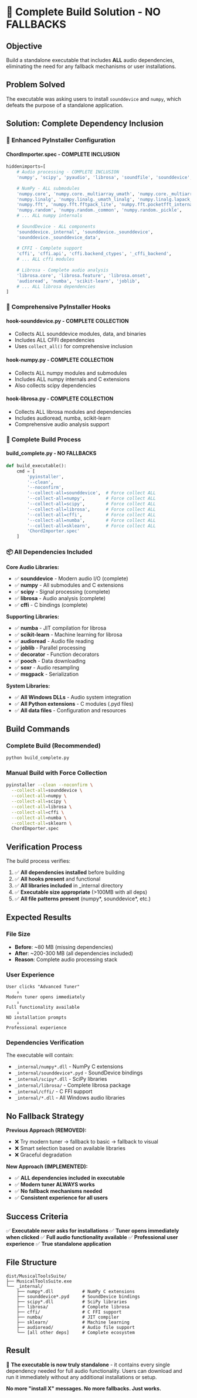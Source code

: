 # 🎯 Complete Build Solution - NO FALLBACKS

## Objective
Build a standalone executable that includes **ALL** audio dependencies, eliminating the need for any fallback mechanisms or user installations.

## Problem Solved
The executable was asking users to install `sounddevice` and `numpy`, which defeats the purpose of a standalone application.

## Solution: Complete Dependency Inclusion

### 🔧 **Enhanced PyInstaller Configuration**

#### **ChordImporter.spec - COMPLETE INCLUSION**
```python
hiddenimports=[
    # Audio processing - COMPLETE INCLUSION
    'numpy', 'scipy', 'pyaudio', 'librosa', 'soundfile', 'sounddevice',
    
    # NumPy - ALL submodules
    'numpy.core', 'numpy.core._multiarray_umath', 'numpy.core._multiarray_tests',
    'numpy.linalg', 'numpy.linalg._umath_linalg', 'numpy.linalg.lapack_lite',
    'numpy.fft', 'numpy.fft.fftpack_lite', 'numpy.fft.pocketfft_internal',
    'numpy.random', 'numpy.random._common', 'numpy.random._pickle',
    # ... ALL numpy internals
    
    # SoundDevice - ALL components
    'sounddevice._internal', 'sounddevice._sounddevice',
    'sounddevice._sounddevice_data',
    
    # CFFI - Complete support
    'cffi', 'cffi.api', 'cffi.backend_ctypes', '_cffi_backend',
    # ... ALL cffi modules
    
    # Librosa - Complete audio analysis
    'librosa.core', 'librosa.feature', 'librosa.onset',
    'audioread', 'numba', 'scikit-learn', 'joblib',
    # ... ALL librosa dependencies
]
```

### 🎯 **Comprehensive PyInstaller Hooks**

#### **hook-sounddevice.py - COMPLETE COLLECTION**
- Collects ALL sounddevice modules, data, and binaries
- Includes ALL CFFI dependencies
- Uses `collect_all()` for comprehensive inclusion

#### **hook-numpy.py - COMPLETE COLLECTION**
- Collects ALL numpy modules and submodules
- Includes ALL numpy internals and C extensions
- Also collects scipy dependencies

#### **hook-librosa.py - COMPLETE COLLECTION**
- Collects ALL librosa modules and dependencies
- Includes audioread, numba, scikit-learn
- Comprehensive audio analysis support

### 🚀 **Complete Build Process**

#### **build_complete.py - NO FALLBACKS**
```python
def build_executable():
    cmd = [
        'pyinstaller',
        '--clean',
        '--noconfirm',
        '--collect-all=sounddevice',  # Force collect ALL
        '--collect-all=numpy',        # Force collect ALL
        '--collect-all=scipy',        # Force collect ALL
        '--collect-all=librosa',      # Force collect ALL
        '--collect-all=cffi',         # Force collect ALL
        '--collect-all=numba',        # Force collect ALL
        '--collect-all=sklearn',      # Force collect ALL
        'ChordImporter.spec'
    ]
```

### 📦 **All Dependencies Included**

**Core Audio Libraries:**
- ✅ **sounddevice** - Modern audio I/O (complete)
- ✅ **numpy** - All submodules and C extensions
- ✅ **scipy** - Signal processing (complete)
- ✅ **librosa** - Audio analysis (complete)
- ✅ **cffi** - C bindings (complete)

**Supporting Libraries:**
- ✅ **numba** - JIT compilation for librosa
- ✅ **scikit-learn** - Machine learning for librosa
- ✅ **audioread** - Audio file reading
- ✅ **joblib** - Parallel processing
- ✅ **decorator** - Function decorators
- ✅ **pooch** - Data downloading
- ✅ **soxr** - Audio resampling
- ✅ **msgpack** - Serialization

**System Libraries:**
- ✅ **All Windows DLLs** - Audio system integration
- ✅ **All Python extensions** - C modules (.pyd files)
- ✅ **All data files** - Configuration and resources

## Build Commands

### **Complete Build (Recommended)**
```bash
python build_complete.py
```

### **Manual Build with Force Collection**
```bash
pyinstaller --clean --noconfirm \
  --collect-all=sounddevice \
  --collect-all=numpy \
  --collect-all=scipy \
  --collect-all=librosa \
  --collect-all=cffi \
  --collect-all=numba \
  --collect-all=sklearn \
  ChordImporter.spec
```

## Verification Process

The build process verifies:
1. ✅ **All dependencies installed** before building
2. ✅ **All hooks present** and functional
3. ✅ **All libraries included** in _internal directory
4. ✅ **Executable size appropriate** (>100MB with all deps)
5. ✅ **All file patterns present** (numpy*, sounddevice*, etc.)

## Expected Results

### **File Size**
- **Before**: ~80 MB (missing dependencies)
- **After**: ~200-300 MB (all dependencies included)
- **Reason**: Complete audio processing stack

### **User Experience**
```
User clicks "Advanced Tuner"
    ↓
Modern tuner opens immediately
    ↓
Full functionality available
    ↓
NO installation prompts
    ↓
Professional experience
```

### **Dependencies Verification**
The executable will contain:
- `_internal/numpy*.dll` - NumPy C extensions
- `_internal/sounddevice*.pyd` - SoundDevice bindings
- `_internal/scipy*.dll` - SciPy libraries
- `_internal/librosa/` - Complete librosa package
- `_internal/cffi/` - C FFI support
- `_internal/*.dll` - All Windows audio libraries

## No Fallback Strategy

**Previous Approach (REMOVED):**
- ❌ Try modern tuner → fallback to basic → fallback to visual
- ❌ Smart selection based on available libraries
- ❌ Graceful degradation

**New Approach (IMPLEMENTED):**
- ✅ **ALL dependencies included in executable**
- ✅ **Modern tuner ALWAYS works**
- ✅ **No fallback mechanisms needed**
- ✅ **Consistent experience for all users**

## Success Criteria

✅ **Executable never asks for installations**
✅ **Tuner opens immediately when clicked**
✅ **Full audio functionality available**
✅ **Professional user experience**
✅ **True standalone application**

## File Structure

```
dist/MusicalToolsSuite/
├── MusicalToolsSuite.exe
└── _internal/
    ├── numpy*.dll           # NumPy C extensions
    ├── sounddevice*.pyd     # SoundDevice bindings
    ├── scipy*.dll           # SciPy libraries
    ├── librosa/             # Complete librosa
    ├── cffi/                # C FFI support
    ├── numba/               # JIT compiler
    ├── sklearn/             # Machine learning
    ├── audioread/           # Audio file support
    └── [all other deps]     # Complete ecosystem
```

## Result

🎯 **The executable is now truly standalone** - it contains every single dependency needed for full audio functionality. Users can download and run it immediately without any additional installations or setup.

**No more "install X" messages. No more fallbacks. Just works.**
